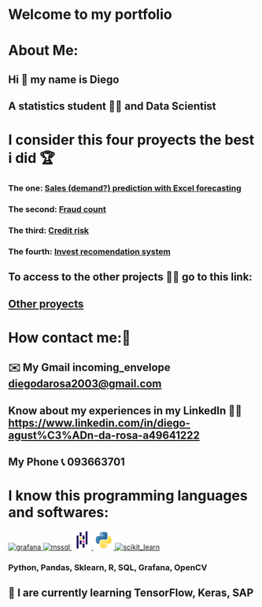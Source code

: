 # Welcome to my portfolio

# About Me:
## Hi 👋 my name is Diego
## A statistics student 🧑‍🎓 and Data Scientist

# I consider this four proyects the best i did 🏆
### The one: [Sales (demand?) prediction with Excel forecasting](https://github.com/Diegod01/Diego_Portfolio/blob/main/Proyect%201/Sales_prediction.md)
### The second: [Fraud count](https://github.com/Diegod01/Diego_Portfolio/blob/main/Proyect%202/Fraud%20count)
### The third: [Credit risk](https://github.com/Diegod01/Diego_Portfolio/blob/main/Proyect%203/Credit%20risk)
### The fourth: [Invest recomendation system](https://github.com/Diegod01/Diego_Portfolio/blob/main/Proyect%204/Invest%20Recomendation%20system)


## To access to the other projects 🧑‍💻 go to this link:
## [Other proyects](https://github.com/Diegod01/Portafolio-2.0)


# How contact me:🤝

 ## ✉️ My Gmail incoming_envelope diegodarosa2003@gmail.com
 ## Know about my experiences in my LinkedIn 🧑‍💼 https://www.linkedin.com/in/diego-agust%C3%ADn-da-rosa-a49641222
 ## My Phone 📞 093663701
 
 
 # I know this programming languages and softwares:
<p align="left"> <a href="https://grafana.com" target="_blank" rel="noreferrer"> <img src="https://www.vectorlogo.zone/logos/grafana/grafana-icon.svg" alt="grafana" width="40" height="40"/> </a> <a href="https://www.microsoft.com/en-us/sql-server" target="_blank" rel="noreferrer"> <img src="https://www.svgrepo.com/show/303229/microsoft-sql-server-logo.svg" alt="mssql" width="40" height="40"/> </a> <a href="https://pandas.pydata.org/" target="_blank" rel="noreferrer"> <img src="https://raw.githubusercontent.com/devicons/devicon/2ae2a900d2f041da66e950e4d48052658d850630/icons/pandas/pandas-original.svg" alt="pandas" width="40" height="40"/> </a> <a href="https://www.python.org" target="_blank" rel="noreferrer"> <img src="https://raw.githubusercontent.com/devicons/devicon/master/icons/python/python-original.svg" alt="python" width="40" height="40"/> </a> <a href="https://scikit-learn.org/" target="_blank" rel="noreferrer"> <img src="https://upload.wikimedia.org/wikipedia/commons/0/05/Scikit_learn_logo_small.svg" alt="scikit_learn" width="40" height="40"/> </a> </p>

### Python, Pandas, Sklearn, R, SQL, Grafana, OpenCV

## 🌱 I are currently learning TensorFlow, Keras, SAP

